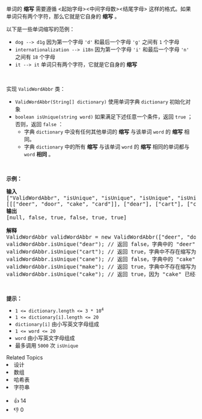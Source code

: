<p>单词的 <strong>缩写</strong> 需要遵循 <起始字母><中间字母数><结尾字母> 这样的格式。如果单词只有两个字符，那么它就是它自身的 <strong>缩写</strong> 。</p>

<p>以下是一些单词缩写的范例：</p>

<ul>
	<li><code>dog --> d1g</code> 因为第一个字母 <code>'d'</code> 和最后一个字母 <code>'g'</code> 之间有 <code>1</code> 个字母</li>
	<li><code>internationalization --> i18n</code> 因为第一个字母 <code>'i'</code> 和最后一个字母 <code>'n'</code> 之间有 <code>18</code> 个字母</li>
	<li><code>it --> it</code> 单词只有两个字符，它就是它自身的 <strong>缩写</strong></li>
</ul>

<p> </p>

<p>实现 <code>ValidWordAbbr</code> 类：</p>

<ul>
	<li><code>ValidWordAbbr(String[] dictionary)</code> 使用单词字典 <code>dictionary</code> 初始化对象</li>
	<li><code>boolean isUnique(string word)</code> 如果满足下述任意一个条件，返回 <code>true</code> ；否则，返回 <code>false</code> ：
	<ul>
		<li>字典 <code>dictionary</code> 中没有任何其他单词的 <strong>缩写</strong> 与该单词 <code>word</code> 的 <strong>缩写</strong> 相同。</li>
		<li>字典 <code>dictionary</code> 中的所有 <strong>缩写</strong> 与该单词 <code>word</code> 的 <strong>缩写</strong> 相同的单词都与 <code>word</code> <strong>相同</strong> 。</li>
	</ul>
	</li>
</ul>

<p> </p>

<p><strong>示例：</strong></p>

<pre>
<strong>输入</strong>
["ValidWordAbbr", "isUnique", "isUnique", "isUnique", "isUnique", "isUnique"]
[[["deer", "door", "cake", "card"]], ["dear"], ["cart"], ["cane"], ["make"], ["cake"]]
<strong>输出
</strong>[null, false, true, false, true, true]

<strong>解释</strong>
ValidWordAbbr validWordAbbr = new ValidWordAbbr(["deer", "door", "cake", "card"]);
validWordAbbr.isUnique("dear"); // 返回 false，字典中的 "deer" 与输入 "dear" 的缩写都是 "d2r"，但这两个单词不相同
validWordAbbr.isUnique("cart"); // 返回 true，字典中不存在缩写为 "c2t" 的单词
validWordAbbr.isUnique("cane"); // 返回 false，字典中的 "cake" 与输入 "cane" 的缩写都是 "c2e"，但这两个单词不相同
validWordAbbr.isUnique("make"); // 返回 true，字典中不存在缩写为 "m2e" 的单词
validWordAbbr.isUnique("cake"); // 返回 true，因为 "cake" 已经存在于字典中，并且字典中没有其他缩写为 "c2e" 的单词
</pre>

<p> </p>

<p><strong>提示：</strong></p>

<ul>
	<li><code>1 <= dictionary.length <= 3 * 10<sup>4</sup></code></li>
	<li><code>1 <= dictionary[i].length <= 20</code></li>
	<li><code>dictionary[i]</code> 由小写英文字母组成</li>
	<li><code>1 <= word <= 20</code></li>
	<li><code>word</code> 由小写英文字母组成</li>
	<li>最多调用 <code>5000</code> 次 <code>isUnique</code></li>
</ul>
<div><div>Related Topics</div><div><li>设计</li><li>数组</li><li>哈希表</li><li>字符串</li></div></div><br><div><li>👍 14</li><li>👎 0</li></div>